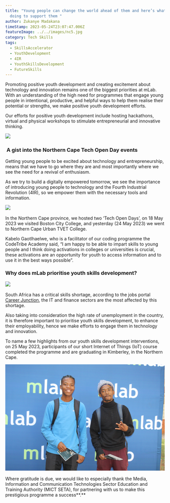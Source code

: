 ```yaml
---
title: "Young people can change the world ahead of them and here’s what we are
  doing to support them "
author: Zukanye Madakana
timeStamp: 2023-05-24T23:07:47.006Z
featureImage: ../../images/nc5.jpg
category: Tech Skills
tags:
  - SkillsAccelerator
  - YouthDevelopment
  - 4IR
  - YouthSkillsDevelopment
  - FutureSkills
---
```





Promoting positive youth development and creating excitement about technology and innovation remains one of the biggest priorities at mLab. With an understanding of the high need for programmes that engage young people in intentional, productive, and helpful ways to help them realise their potential or strengths, we make positive youth development efforts. 

Our efforts for positive youth development include hosting hackathons, virtual and physical workshops to stimulate entrepreneurial and innovative thinking.  

![](../../images/20230524114428_img_6463.jpg)

###  **A gist into the Northern Cape Tech Open Day events**

Getting young people to be excited about technology and entrepreneurship, means that we have to go where they are and most importantly where we see the need for a revival of enthusiasm. 

As we try to build a digitally empowered tomorrow, we see the importance of introducing young people to technology and the Fourth Industrial Revolution (4IR), so we empower them with the necessary tools and information.

![](../../images/nc2.jpg)

In the Northern Cape province, we hosted two ‘Tech Open Days’, on 18 May 2023 we visited Boston City College, and yesterday (24 May 2023) we went to Northern Cape Urban TVET College. 

Kabelo Gaotlhaelwe, who is a facilitator of our coding programme the CodeTribe Academy said, “I am happy to be able to impart skills to young people and I think doing activations in colleges or universities is crucial, these activations are an opportunity for youth to access information and to use it in the best ways possible”.

### **Why does mLab prioritise youth skills development?**

![](../../images/nc3.jpg)

South Africa has a critical skills shortage, according to the jobs portal [Career Junction](https://www.careerjunction.co.za/blog/), the IT and finance sectors are the most affected by this shortage. 

Also taking into consideration the high rate of unemployment in the country, it is therefore important to prioritise youth skills development, to enhance their employability, hence we make efforts to engage them in technology and innovation. 

To name a few highlights from our youth skills development interventions, on 25 May 2023, participants of our short Internet of Things (IoT) course completed the programme and are graduating in Kimberley, in the Northern Cape.

![](../../images/nc4.jpg)

Where gratitude is due, we would like to especially thank the Media, Information and Communication Technologies Sector Education and Training Authority (MICT SETA), for partnering with us to make this prestigious programme a success**.**